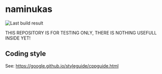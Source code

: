# naminukas

![Last build result](https://github.com/kikaitachi/naminukas-robot/workflows/CI/badge.svg)

THIS REPOSITORY IS FOR TESTING ONLY, THERE IS NOTHING USEFULL INSIDE YET!

## Coding style

See: https://google.github.io/styleguide/cppguide.html
